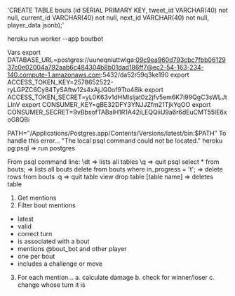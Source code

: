 'CREATE TABLE bouts (id SERIAL PRIMARY KEY, tweet_id VARCHAR(40) not null, current_id VARCHAR(40) not null, next_id VARCHAR(40) not null, player_data jsonb);'

heroku run worker --app boutbot

Vars
export DATABASE_URL=postgres://uuneqniuttwlga:09c9ea960d793cbc7fbb0612937c0e02004a792aab6c484304b8b01dad186ff7@ec2-54-163-234-140.compute-1.amazonaws.com:5432/da52r59q3ke190
export ACCESS_TOKEN_KEY=2578652522-ryLGPZC6Cy84TySAftw12s4xAjJG0of9Tto48ik
export ACCESS_TOKEN_SECRET=yL0K63v1dHMlsljat0z2jfv5em6K7i99QgC3sWLJtLInV
export CONSUMER_KEY=gBE32DFY3YNJJZfm21TjkYqOO
export CONSUMER_SECRET=9vBbsofTABalH1R1A42iLEQQiiU9a6r6dEuCMT55lE6xoG8QBi

PATH="/Applications/Postgres.app/Contents/Versions/latest/bin:$PATH"
To handle this error... "The local psql command could not be located."
heroku pg:psql => run postgres

From psql command line:
\dt => lists all tables
\q => quit psql
select * from bouts; => lists all bouts
delete from bouts where in_progress = 't'; => delete rows from bouts
:q => quit table view
drop table [table name] => deletes table

1. Get mentions
2. Filter bout mentions
  - latest
  - valid
  - correct turn
  - is associated with a bout
  - mentions @bout_bot and other player
  - one per bout
  - includes a challenge or move
3. For each mention...
  a. calculate damage
  b. check for winner/loser
  c. change whose turn it is
